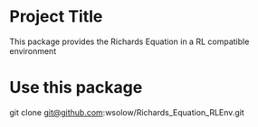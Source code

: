 # Project Title

This package provides the Richards Equation in a RL compatible environment

# Use this package
git clone git@github.com:wsolow/Richards_Equation_RLEnv.git